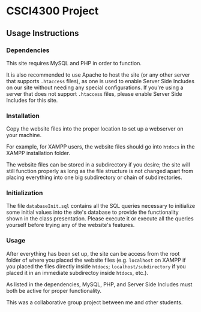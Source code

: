 # CSCI4300 Project

## Usage Instructions

### Dependencies

This site requires MySQL and PHP in order to function.

It is also recommended to use Apache to host the site (or any other server that supports `.htaccess` files), as one is
used to enable Server Side Includes on our site without needing any special configurations. If you're using a server
that does not support `.htaccess` files, please enable Server Side Includes for this site.

### Installation

Copy the website files into the proper location to set up a webserver on your machine.

For example, for XAMPP users, the website files should go into `htdocs` in the XAMPP installation folder.

The website files can be stored in a subdirectory if you desire; the site will still function properly as long as the
file structure is not changed apart from placing everything into one big subdirectory or chain of subdirectories.

### Initialization

The file `databaseInit.sql` contains all the SQL queries necessary to initialize some initial values into the site's
database to provide the functionality shown in the class presentation. Please execute it or execute all the queries
yourself before trying any of the website's features.

### Usage

After everything has been set up, the site can be access from the root folder of where you placed the website files
(e.g. `localhost` on XAMPP if you placed the files directly inside `htdocs`; `localhost/subdirectory` if you placed it
in an immediate subdirectoy inside `htdocs`, etc.).

As listed in the dependencies, MySQL, PHP, and Server Side Includes must both be active for proper functionality.

This was a collaborative group project between me and other students.
